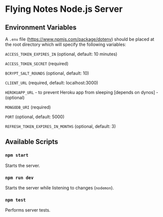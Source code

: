 # Flying Notes Node.js Server

## Environment Variables

A `.env` file (https://www.npmjs.com/package/dotenv) should be placed at the root directory which will specify the following variables:

`ACCESS_TOKEN_EXPIRES_IN` (optional, default: 10 minutes)

`ACCESS_TOKEN_SECRET` (required)

`BCRYPT_SALT_ROUNDS` (optional, default: 10)

`CLIENT_URL` (required, default: localhost:3000)

`HEROKUAPP_URL` - to prevent Heroku app from sleeping [depends on dynos] - (optional)

`MONGODB_URI` (required)

`PORT` (optional, default: 5000)

`REFRESH_TOKEN_EXPIRES_IN_MONTHS` (optional, default: 3)

## Available Scripts

### `npm start`

Starts the server.

### `npm run dev`

Starts the server while listening to changes (`nodemon`).

### `npm test`

Performs server tests.
